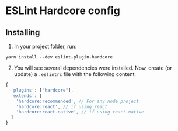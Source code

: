 # ESLint Hardcore config

## Installing

1. In your project folder, run:

```
yarn install --dev eslint-plugin-hardcore
```

2. You will see several dependencies were installed. Now, create (or update) a `.eslintrc` file with the following content:

```js
{
  'plugins': ["hardcore"],
  'extends': [
    'hardcore:recommended', // For any node project
    'hardcore:react', // if using react
    'hardcore:react-native', // if using react-native
  ]
}
```

